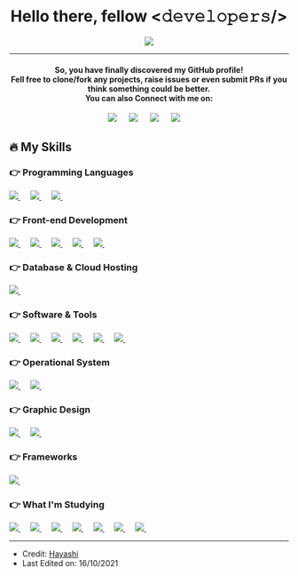 <div align="center">
  <h1>Hello there, fellow <𝚍𝚎𝚟𝚎𝚕𝚘𝚙𝚎𝚛𝚜/></h1>
  <p align="center">
  <a href="https://github.com/DenverCoder1/readme-typing-svg"><img src="https://readme-typing-svg.herokuapp.com?lines=Software+Engineering+Student;Full+Stack+Ruby on Rails+Developer;Always%20searching%20new%20things&center=true&width=500&height=50"></a>
</p>
<hr/>
  
</div>
<div align="center">
  <h4>So, you have finally discovered my GitHub profile!<br>
Fell free to clone/fork any projects, raise issues or even submit PRs if you think something could be better.<br>
You can also Connect with me on: </h4>	
<a target="_blank" href="https://www.linkedin.com/in/marcelo-machado/"><img src="https://img.shields.io/badge/linkedin-%230077B5.svg?style=for-the-badge&logo=linkedin&logoColor=white"></img></a>
&emsp;
<a target="_blank" href="mailto:mjoelmachadojr@gmail.com"
><img src="https://img.shields.io/badge/Gmail-D14836?style=for-the-badge&logo=gmail&logoColor=white"></img></a>
&emsp;
<a target="_blank" href="https://twitter.com/hayashilol1"><img src="https://img.shields.io/badge/@hayashilol1-%231DA1F2.svg?style=for-the-badge&logo=Twitter&logoColor=white"></img></a>
&emsp;
<a target="_blank" href="https://www.youtube.com/channel/UCCpLiRI83WjoYvnEs3Pl_fg"><img src="https://img.shields.io/badge/Marcelo Machado-%23FF0000.svg?style=for-the-badge&logo=YouTube&logoColor=white"></img></a>
&emsp;

</div>

## 🔥 My Skills

### 👉 Programming Languages
<p align="left">
  
  <a href="https://developer.mozilla.org/en-US/docs/Web/JavaScript">
    <img alt:"JavaScript" src="https://img.shields.io/badge/javascript-%23323330.svg?style=for-the-badge&logo=javascript&logoColor=%23F7DF1E"/>
  </a>
 &emsp;
  <a href="https://www.ruby-lang.org/en/">
    <img alt:"Ruby" src="https://img.shields.io/badge/ruby-%23CC342D.svg?style=for-the-badge&logo=ruby&logoColor=white"/>
  </a>
 &emsp;
  <a href="https://www.python.org/">
    <img alt:"Python" src="https://img.shields.io/badge/python-3670A0?style=for-the-badge&logo=python&logoColor=ffdd54"/>
  </a>
 &emsp;

</p>
 
### 👉 Front-end Development
<p align="left">
  
  <a href="https://www.w3.org/html/">
    <img alt:"HTML5" src="https://img.shields.io/badge/html5-%23E34F26.svg?style=for-the-badge&logo=html5&logoColor=white"/>
  </a>
 &emsp;
  <a href="https://www.w3schools.com/css/default.asp">
    <img alt:"CSS3" src="https://img.shields.io/badge/css3-%231572B6.svg?style=for-the-badge&logo=css3&logoColor=white"/>
  </a>
 &emsp;
  <a href="https://getbootstrap.com/">
    <img alt:"Bootstrap" src="https://img.shields.io/badge/bootstrap-%23563D7C.svg?style=for-the-badge&logo=bootstrap&logoColor=white"/>
  </a>
 &emsp;
  
  <a href="https://jquery.com/">
    <img alt:"JQuery" src="https://img.shields.io/badge/jquery-%230769AD.svg?style=for-the-badge&logo=jquery&logoColor=white"/>
  </a>
 &emsp;
  
  <a href="https://reactjs.org/">
    <img alt:"ReactJS" src="https://img.shields.io/badge/react-%2320232a.svg?style=for-the-badge&logo=react&logoColor=%2361DAFB"/>
  </a>
 &emsp;
  
</p>

### 👉 Database & Cloud Hosting
<p align="left">
  
  <a href="">
    <img alt:"GitHub" src="https://img.shields.io/badge/github-%23121011.svg?style=for-the-badge&logo=github&logoColor=white"/>
  </a>
 &emsp;
  
</p>

### 👉 Software & Tools
<p align="left">
  
  <a href="https://git-scm.com/">
    <img alt:"Git" src="https://img.shields.io/badge/git-%23F05033.svg?style=for-the-badge&logo=git&logoColor=white"/>
  </a>
 &emsp;
  
  <a href="https://code.visualstudio.com/">
    <img alt:"VSCode" src="https://img.shields.io/badge/Visual%20Studio%20Code-0078d7.svg?style=for-the-badge&logo=visual-studio-code&logoColor=white"/>
  </a>
 &emsp;
 
  <a href="https://www.adobe.com/">
    <img alt:"Adobe" src="https://img.shields.io/badge/adobe-%23FF0000.svg?style=for-the-badge&logo=adobe&logoColor=white"/>
  </a>
 &emsp;
 
  <a href="https://atom.io/">
    <img alt:"Atom" src="https://img.shields.io/badge/Atom-%2366595C.svg?style=for-the-badge&logo=atom&logoColor=white"/>
  </a>
 &emsp;
 
  <a href="https://developer.apple.com/xcode/">
    <img alt:"XCode" src="https://img.shields.io/badge/Xcode-007ACC?style=for-the-badge&logo=Xcode&logoColor=white"/>
  </a>
 &emsp;
   
  <a href="https://www.jetbrains.com/pycharm/">
    <img alt:"PyCharm" src="https://img.shields.io/badge/pycharm-143?style=for-the-badge&logo=pycharm&logoColor=black&color=black&labelColor=green"/>
  </a>
 &emsp;
 
</p>

### 👉 Operational System
<p align="left">
  
  <a href="https://www.apple.com/macos/big-sur/">
    <img alt:"MacOS" src="https://img.shields.io/badge/mac%20os-000000?style=for-the-badge&logo=macos&logoColor=F0F0F0"/>
  </a>
 &emsp;
  
  <a href="https://www.microsoft.com/en-us/windows/">
    <img alt:"Microsoft Windows" src="https://img.shields.io/badge/Windows-0078D6?style=for-the-badge&logo=windows&logoColor=white"/>
  </a>
 &emsp;  
 
</p>

### 👉 Graphic Design
<p align="left">
  
  <a href="https://www.adobe.com/products/photoshop.html">
    <img alt:"Adobe Photoshop" src="https://img.shields.io/badge/adobephotoshop-%2331A8FF.svg?style=for-the-badge&logo=adobephotoshop&logoColor=white"/>
  </a>
 &emsp;
  
  <a href="https://www.adobe.com/products/illustrator.html">
    <img alt:"Adobe Illustrator" src="https://img.shields.io/badge/adobeillustrator-%23FF9A00.svg?style=for-the-badge&logo=adobeillustrator&logoColor=white"/>
  </a>
 &emsp;  
 
</p>

### 👉 Frameworks
<p align="left">
  
  <a href="https://nodejs.org/en/">
    <img alt:"NodeJS" src="https://img.shields.io/badge/node.js-6DA55F?style=for-the-badge&logo=node.js&logoColor=white"/>
  </a>
 &emsp;

</p>

### 👉 What I'm Studying
<p>
  
  <a href="https://rubyonrails.org/">
    <img alt:"Rails" src="https://img.shields.io/badge/rails-%23CC0000.svg?style=for-the-badge&logo=ruby-on-rails&logoColor=white"/>
  </a>
 &emsp;
  
  <a href="https://www.mysql.com/">
    <img alt:"MySQL" src="https://img.shields.io/badge/mysql-%2300f.svg?style=for-the-badge&logo=mysql&logoColor=white"/>
  </a>
 &emsp;
  
  <a href="https://aws.amazon.com/">
    <img alt:"Amazon AWS" src="https://img.shields.io/badge/AWS-%23FF9900.svg?style=for-the-badge&logo=amazon-aws&logoColor=white"/>
  </a>
 &emsp;
  
  <a href="https://www.jenkins.io/">
    <img alt:"Jenkins" src="https://img.shields.io/badge/jenkins-%232C5263.svg?style=for-the-badge&logo=jenkins&logoColor=white"/>
  </a>
 &emsp;
  
  <a href="https://angularjs.org/">
    <img alt:"AngularJS" src="https://img.shields.io/badge/angular.js-%23E23237.svg?style=for-the-badge&logo=angularjs&logoColor=white"/>
  </a>
 &emsp;
  
  <a href="https://firebase.google.com/">
    <img alt:"Firebase" src="https://img.shields.io/badge/firebase-%23039BE5.svg?style=for-the-badge&logo=firebase"/>
  </a>
 &emsp;
  
  <a href="https://www.mongodb.com/">
    <img alt:"MongoDB" src="https://img.shields.io/badge/MongoDB-%234ea94b.svg?style=for-the-badge&logo=mongodb&logoColor=white"/>
  </a>
 &emsp;

</p>

<hr/>
                     
* Credit: [Hayashi](https://github.com/hayashilol1)
* Last Edited on: 16/10/2021

